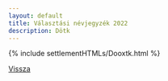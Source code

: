 ```yaml
---
layout: default
title: Választási névjegyzék 2022
description: Dötk
---
```


{% include settlementHTMLs/Dooxtk.html %}

[Vissza](../)